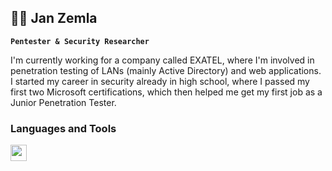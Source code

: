 ## 🕺🏼 Jan Zemla

**`Pentester & Security Researcher`**

I'm currently working for a company called EXATEL, where I'm involved in penetration testing of LANs (mainly Active Directory) and web applications. I started my career in security already in high school, where I passed my first two Microsoft certifications, which then helped me get my first job as a Junior Penetration Tester.

### Languages and Tools

 <img align="left" width="26px" src="https://cdn.jsdelivr.net/gh/devicons/devicon@latest/icons/python/python-original-wordmark.svg" />
